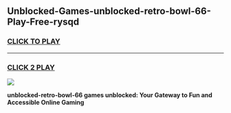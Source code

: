 
## Unblocked-Games-unblocked-retro-bowl-66-Play-Free-rysqd
<h3>
<a href="https://premium76.site?title=unblocked-retro-bowl-66&ref=20M">CLICK TO PLAY</a></h3>
<hr>

<h3>
<a href="https://premium76.site?title=unblocked-retro-bowl-66&ref=20M">CLICK 2 PLAY</a>
  
</h3>

<a href="https://premium76.site?title=unblocked-retro-bowl-66&ref=19M"><img src="https://clearcache.store/games.png"></a>


**unblocked-retro-bowl-66 games unblocked: Your Gateway to Fun and Accessible Online Gaming**

